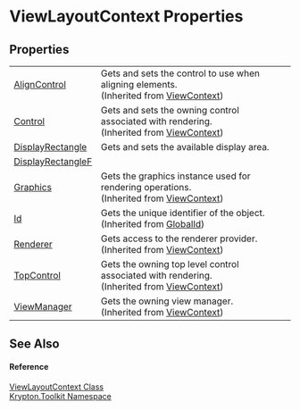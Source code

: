 # ViewLayoutContext Properties




## Properties
<table>
<tr>
<td><a href="9b230371-6e38-1ff5-c789-04fde3debc1c.md">AlignControl</a></td>
<td>Gets and sets the control to use when aligning elements.<br />(Inherited from <a href="ed48663c-5842-51d4-9c11-490570023d3d.md">ViewContext</a>)</td></tr>
<tr>
<td><a href="72215ce3-bf76-7d6d-e721-7b33e3d7065e.md">Control</a></td>
<td>Gets and sets the owning control associated with rendering.<br />(Inherited from <a href="ed48663c-5842-51d4-9c11-490570023d3d.md">ViewContext</a>)</td></tr>
<tr>
<td><a href="e4d47667-acda-4617-b3a1-aac86b8609ba.md">DisplayRectangle</a></td>
<td>Gets and sets the available display area.</td></tr>
<tr>
<td><a href="68d681b6-e4f5-6ecd-8ce5-e88061456f7b.md">DisplayRectangleF</a></td>
<td> </td></tr>
<tr>
<td><a href="c08ab223-8f50-a24f-1f60-3f0cb8be633a.md">Graphics</a></td>
<td>Gets the graphics instance used for rendering operations.<br />(Inherited from <a href="ed48663c-5842-51d4-9c11-490570023d3d.md">ViewContext</a>)</td></tr>
<tr>
<td><a href="71a6846f-bfb6-fb58-b361-6b43ae0583a8.md">Id</a></td>
<td>Gets the unique identifier of the object.<br />(Inherited from <a href="9ef2ca3a-e03e-8927-105a-2f9a6fbdf849.md">GlobalId</a>)</td></tr>
<tr>
<td><a href="002736db-4f30-cd8d-7597-1255d98b53e4.md">Renderer</a></td>
<td>Gets access to the renderer provider.<br />(Inherited from <a href="ed48663c-5842-51d4-9c11-490570023d3d.md">ViewContext</a>)</td></tr>
<tr>
<td><a href="f25023ce-6b4a-3049-a8a5-701bf258c789.md">TopControl</a></td>
<td>Gets the owning top level control associated with rendering.<br />(Inherited from <a href="ed48663c-5842-51d4-9c11-490570023d3d.md">ViewContext</a>)</td></tr>
<tr>
<td><a href="6ad9e07f-13d0-8015-fa60-5b237d2da371.md">ViewManager</a></td>
<td>Gets the owning view manager.<br />(Inherited from <a href="ed48663c-5842-51d4-9c11-490570023d3d.md">ViewContext</a>)</td></tr>
</table>

## See Also


#### Reference
<a href="d94d703a-56ce-4f85-7e5d-a7e3debed319.md">ViewLayoutContext Class</a>  
<a href="79d2eac2-21f4-54ff-7552-b20c33c30600.md">Krypton.Toolkit Namespace</a>  
